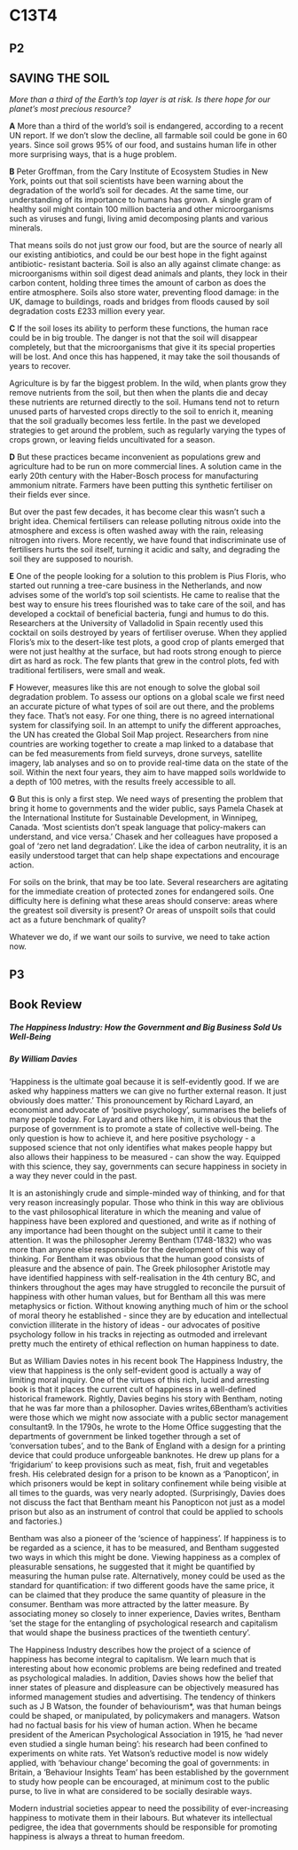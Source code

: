 # C13T4

## P2

## SAVING THE SOIL

*More than a third of the Earth’s top layer is at risk. Is there hope for our planet’s most precious resource?*

**A** More than a third of the world’s soil is endangered, according to a recent UN report. If we don’t slow the decline, all farmable soil could be gone in 60 years. Since soil grows 95% of our food, and sustains human life in other more surprising ways, that is a huge problem.

**B** Peter Groffman, from the Cary Institute of Ecosystem Studies in New York, points out that soil scientists have been warning about the degradation of the world’s soil for decades. At the same time, our understanding of its importance to humans has grown. A single gram of healthy soil might contain 100 million bacteria and other microorganisms such as viruses and fungi, living amid decomposing plants and various minerals.

That means soils do not just grow our food, but are the source of nearly all our existing antibiotics, and could be our best hope in the fight against antibiotic- resistant bacteria. Soil is also an ally against climate change: as microorganisms within soil digest dead animals and plants, they lock in their carbon content, holding three times the amount of carbon as does the entire atmosphere. Soils also store water, preventing flood damage: in the UK, damage to buildings, roads and bridges from floods caused by soil degradation costs £233 million every year.

**C** If the soil loses its ability to perform these functions, the human race could be in big trouble. The danger is not that the soil will disappear completely, but that the microorganisms that give it its special properties will be lost. And once this has happened, it may take the soil thousands of years to recover.

Agriculture is by far the biggest problem. In the wild, when plants grow they remove nutrients from the soil, but then when the plants die and decay these nutrients are returned directly to the soil. Humans tend not to return unused parts of harvested crops directly to the soil to enrich it, meaning that the soil gradually becomes less fertile. In the past we developed strategies to get around the problem, such as regularly varying the types of crops grown, or leaving fields uncultivated for a season.

**D** But these practices became inconvenient as populations grew and agriculture had to be run on more commercial lines. A solution came in the early 20th century with the Haber-Bosch process for manufacturing ammonium nitrate. Farmers have been putting this synthetic fertiliser on their fields ever since.

But over the past few decades, it has become clear this wasn’t such a bright idea. Chemical fertilisers can release polluting nitrous oxide into the atmosphere and excess is often washed away with the rain, releasing nitrogen into rivers. More recently, we have found that indiscriminate use of fertilisers hurts the soil itself, turning it acidic and salty, and degrading the soil they are supposed to nourish.

**E** One of the people looking for a solution to this problem is Pius Floris, who started out running a tree-care business in the Netherlands, and now advises some of the world’s top soil scientists. He came to realise that the best way to ensure his trees flourished was to take care of the soil, and has developed a cocktail of beneficial bacteria, fungi and humus to do this. Researchers at the University of Valladolid in Spain recently used this cocktail on soils destroyed by years of fertiliser overuse. When they applied Floris’s mix to the desert-like test plots, a good crop of plants emerged that were not just healthy at the surface, but had roots strong enough to pierce dirt as hard as rock. The few plants that grew in the control plots, fed with traditional fertilisers, were small and weak.

**F** However, measures like this are not enough to solve the global soil degradation problem. To assess our options on a global scale we first need an accurate picture of what types of soil are out there, and the problems they face. That’s not easy. For one thing, there is no agreed international system for classifying soil. In an attempt to unify the different approaches, the UN has created the Global Soil Map project. Researchers from nine countries are working together to create a map linked to a database that can be fed measurements from field surveys, drone surveys, satellite imagery, lab analyses and so on to provide real-time data on the state of the soil. Within the next four years, they aim to have mapped soils worldwide to a depth of 100 metres, with the results freely accessible to all.

**G** But this is only a first step. We need ways of presenting the problem that bring it home to governments and the wider public, says Pamela Chasek at the International Institute for Sustainable Development, in Winnipeg, Canada. ‘Most scientists don’t speak language that policy-makers can understand, and vice versa.’ Chasek and her colleagues have proposed a goal of ‘zero net land degradation’. Like the idea of carbon neutrality, it is an easily understood target that can help shape expectations and encourage action.

For soils on the brink, that may be too late. Several researchers are agitating for the immediate creation of protected zones for endangered soils. One difficulty here is defining what these areas should conserve: areas where the greatest soil diversity is present? Or areas of unspoilt soils that could act as a future benchmark of quality?

Whatever we do, if we want our soils to survive, we need to take action now.



## P3

## Book Review

##### *The Happiness Industry: How the Government and Big Business Sold Us Well-Being*

##### *By William Davies*

‘Happiness is the ultimate goal because it is self-evidently good. If we are asked why happiness matters we can give no further external reason. It just obviously does matter.’ This pronouncement by Richard Layard, an economist and advocate of ‘positive psychology’, summarises the beliefs of many people today. For Layard and others like him, it is obvious that the purpose of government is to promote a state of collective well-being. The only question is how to achieve it, and here positive psychology - a supposed science that not only identifies what makes people happy but also allows their happiness to be measured - can show the way. Equipped with this science, they say, governments can secure happiness in society in a way they never could in the past.

It is an astonishingly crude and simple-minded way of thinking, and for that very reason increasingly popular. Those who think in this way are oblivious to the vast philosophical literature in which the meaning and value of happiness have been explored and questioned, and write as if nothing of any importance had been thought on the subject until it came to their attention. It was the philosopher Jeremy Bentham (1748-1832) who was more than anyone else responsible for the development of this way of thinking. For Bentham it was obvious that the human good consists of pleasure and the absence of pain. The Greek philosopher Aristotle may have identified happiness with self-realisation in the 4th century BC, and thinkers throughout the ages may have struggled to reconcile the pursuit of happiness with other human values, but for Bentham all this was mere metaphysics or fiction. Without knowing anything much of him or the school of moral theory he established - since they are by education and intellectual conviction illiterate in the history of ideas - our advocates of positive psychology follow in his tracks in rejecting as outmoded and irrelevant pretty much the entirety of ethical reflection on human happiness to date.

But as William Davies notes in his recent book The Happiness Industry, the view that happiness is the only self-evident good is actually a way of limiting moral inquiry. One of the virtues of this rich, lucid and arresting book is that it places the current cult of happiness in a well-defined historical framework. Rightly, Davies begins his story with Bentham, noting that he was far more than a philosopher. Davies writes,6Bentham’s activities were those which we might now associate with a public sector management consultant9. In the 1790s, he wrote to the Home Office suggesting that the departments of government be linked together through a set of ‘conversation tubes’, and to the Bank of England with a design for a printing device that could produce unforgeable banknotes. He drew up plans for a ‘frigidarium’ to keep provisions such as meat, fish, fruit and vegetables fresh. His celebrated design for a prison to be known as a ‘Panopticon’, in which prisoners would be kept in solitary confinement while being visible at all times to the guards, was very nearly adopted. (Surprisingly, Davies does not discuss the fact that Bentham meant his Panopticon not just as a model prison but also as an instrument of control that could be applied to schools and factories.)

Bentham was also a pioneer of the ‘science of happiness’. If happiness is to be regarded as a science, it has to be measured, and Bentham suggested two ways in which this might be done. Viewing happiness as a complex of pleasurable sensations, he suggested that it might be quantified by measuring the human pulse rate. Alternatively, money could be used as the standard for quantification: if two different goods have the same price, it can be claimed that they produce the same quantity of pleasure in the consumer. Bentham was more attracted by the latter measure. By associating money so closely to inner experience, Davies writes, Bentham ‘set the stage for the entangling of psychological research and capitalism that would shape the business practices of the twentieth century’.

The Happiness Industry describes how the project of a science of happiness has become integral to capitalism. We learn much that is interesting about how economic problems are being redefined and treated as psychological maladies. In addition, Davies shows how the belief that inner states of pleasure and displeasure can be objectively measured has informed management studies and advertising. The tendency of thinkers such as J B Watson, the founder of behaviourism*, was that human beings could be shaped, or manipulated, by policymakers and managers. Watson had no factual basis for his view of human action. When he became president of the American Psychological Association in 1915, he ‘had never even studied a single human being’: his research had been confined to experiments on white rats. Yet Watson’s reductive model is now widely applied, with ‘behaviour change’ becoming the goal of governments: in Britain, a ‘Behaviour Insights Team’ has been established by the government to study how people can be encouraged, at minimum cost to the public purse, to live in what are considered to be socially desirable ways.

Modern industrial societies appear to need the possibility of ever-increasing happiness to motivate them in their labours. But whatever its intellectual pedigree, the idea that governments should be responsible for promoting happiness is always a threat to human freedom.